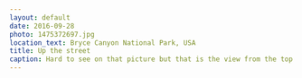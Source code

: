 ```yaml
---
layout: default
date: 2016-09-28
photo: 1475372697.jpg
location_text: Bryce Canyon National Park, USA
title: Up the street
caption: Hard to see on that picture but that is the view from the top of the Wall Street trail. It is still nice as all those hoodoos are at the same level.
---
```

